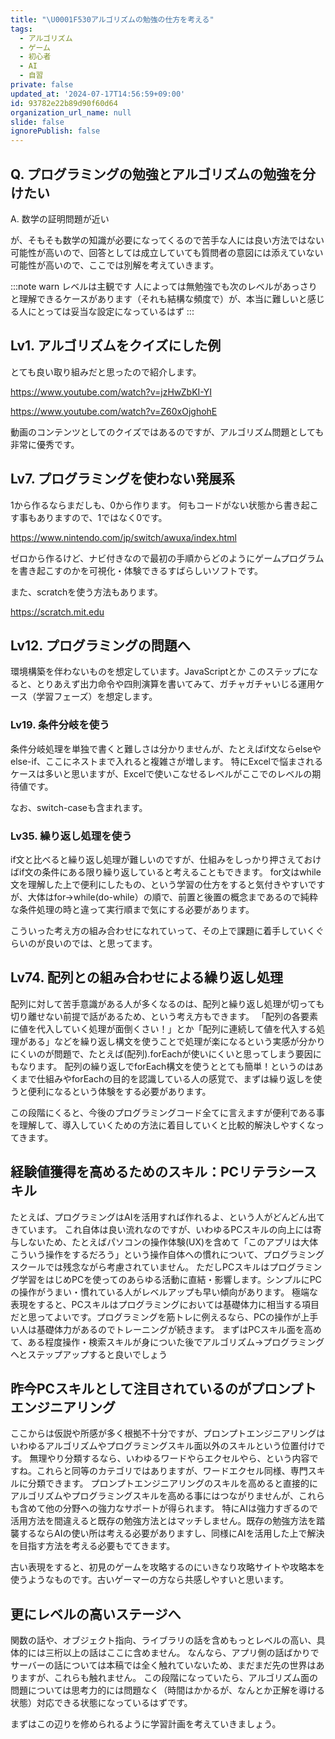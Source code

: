 ```yaml
---
title: "\U0001F530アルゴリズムの勉強の仕方を考える"
tags:
  - アルゴリズム
  - ゲーム
  - 初心者
  - AI
  - 自習
private: false
updated_at: '2024-07-17T14:56:59+09:00'
id: 93782e22b89d90f60d64
organization_url_name: null
slide: false
ignorePublish: false
---
```


## Q. プログラミングの勉強とアルゴリズムの勉強を分けたい
A. 数学の証明問題が近い

が、そもそも数学の知識が必要になってくるので苦手な人には良い方法ではない可能性が高いので、回答としては成立していても質問者の意図には添えていない可能性が高いので、ここでは別解を考えていきます。

:::note warn
レベルは主観です
人によっては無勉強でも次のレベルがあっさりと理解できるケースがあります（それも結構な頻度で）が、本当に難しいと感じる人にとっては妥当な設定になっているはず
:::

## Lv1. アルゴリズムをクイズにした例
とても良い取り組みだと思ったので紹介します。

https://www.youtube.com/watch?v=jzHwZbKI-YI

https://www.youtube.com/watch?v=Z60xOjghohE

動画のコンテンツとしてのクイズではあるのですが、アルゴリズム問題としても非常に優秀です。

## Lv7. プログラミングを使わない発展系
1から作るならまだしも、0から作ります。
何もコードがない状態から書き起こす事もありますので、1ではなく0です。

https://www.nintendo.com/jp/switch/awuxa/index.html

ゼロから作るけど、ナビ付きなので最初の手順からどのようにゲームプログラムを書き起こすのかを可視化・体験できるすばらしいソフトです。

また、scratchを使う方法もあります。

https://scratch.mit.edu

## Lv12. プログラミングの問題へ
環境構築を伴わないものを想定しています。JavaScriptとか
このステップになると、とりあえず出力命令や四則演算を書いてみて、ガチャガチャいじる運用ケース（学習フェーズ）を想定します。

### Lv19. 条件分岐を使う
条件分岐処理を単独で書くと難しさは分かりませんが、たとえばif文ならelseやelse-if、ここにネストまで入れると複雑さが増します。
特にExcelで悩まされるケースは多いと思いますが、Excelで使いこなせるレベルがここでのレベルの期待値です。

なお、switch-caseも含まれます。

### Lv35. 繰り返し処理を使う
if文と比べると繰り返し処理が難しいのですが、仕組みをしっかり押さえておけばif文の条件にある限り繰り返していると考えることもできます。
for文はwhile文を理解した上で便利にしたもの、という学習の仕方をすると気付きやすいですが、大体はfor→while(do-while）の順で、前置と後置の概念まであるので純粋な条件処理の時と違って実行順まで気にする必要があります。

こういった考え方の組み合わせになれていって、その上で課題に着手していくぐらいのが良いのでは、と思ってます。

## Lv74. 配列との組み合わせによる繰り返し処理
配列に対して苦手意識がある人が多くなるのは、配列と繰り返し処理が切っても切り離せない前提で話があるため、という考え方もできます。
「配列の各要素に値を代入していく処理が面倒くさい！」とか「配列に連続して値を代入する処理がある」などを繰り返し構文を使うことで処理が楽になるという実感が分かりにくいのが問題で、たとえば(配列).forEachが使いにくいと思ってしまう要因にもなります。
配列の繰り返しでforEach構文を使うととても簡単！というのはあくまで仕組みやforEachの目的を認識している人の感覚で、まずは繰り返しを使うと便利になるという体験をする必要があります。

この段階にくると、今後のプログラミングコード全てに言えますが便利である事を理解して、導入していくための方法に着目していくと比較的解決しやすくなってきます。

## 経験値獲得を高めるためのスキル：PCリテラシースキル
たとえば、プログラミングはAIを活用すれば作れるよ、という人がどんどん出てきています。
これ自体は良い流れなのですが、いわゆるPCスキルの向上には寄与しないため、たとえばパソコンの操作体験(UX)を含めて「このアプリは大体こういう操作をするだろう」という操作自体への慣れについて、プログラミングスクールでは残念ながら考慮されていません。
ただしPCスキルはプログラミング学習をはじめPCを使ってのあらゆる活動に直結・影響します。シンプルにPCの操作がうまい・慣れている人がレベルアップも早い傾向があります。
極端な表現をすると、PCスキルはプログラミングにおいては基礎体力に相当する項目だと思ってよいです。プログラミングを筋トレに例えるなら、PCの操作が上手い人は基礎体力があるのでトレーニングが続きます。
まずはPCスキル面を高めて、ある程度操作・検索スキルが身についた後でアルゴリズム→プログラミングへとステップアップすると良いでしょう

## 昨今PCスキルとして注目されているのがプロンプトエンジニアリング
ここからは仮説や所感が多く根拠不十分ですが、プロンプトエンジニアリングはいわゆるアルゴリズムやプログラミングスキル面以外のスキルという位置付けです。
無理やり分類するなら、いわゆるワードやらエクセルやら、という内容ですね。これらと同等のカテゴリではありますが、ワードエクセル同様、専門スキルに分類できます。
プロンプトエンジニアリングのスキルを高めると直接的にアルゴリズムやプログラミングスキルを高める事にはつながりませんが、これらも含めて他の分野への強力なサポートが得られます。
特にAIは強力すぎるので活用方法を間違えると既存の勉強方法とはマッチしません。既存の勉強方法を踏襲するならAIの使い所は考える必要がありますし、同様にAIを活用した上で解決を目指す方法を考える必要もでてきます。

古い表現をすると、初見のゲームを攻略するのにいきなり攻略サイトや攻略本を使うようなものです。古いゲーマーの方なら共感しやすいと思います。

## 更にレベルの高いステージへ
関数の話や、オブジェクト指向、ライブラリの話を含めもっとレベルの高い、具体的には三桁以上の話はここに含めません。
なんなら、アプリ側の話ばかりでサーバーの話については本稿では全く触れていないため、まだまだ先の世界はありますが、これらも触れません。
この段階になっていたら、アルゴリズム面の問題については思考力的には問題なく（時間はかかるが、なんとか正解を導ける状態）対応できる状態になっているはずです。

まずはこの辺りを修められるように学習計画を考えていきましょう。
